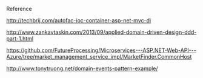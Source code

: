 Reference

http://techbrij.com/autofac-ioc-container-asp-net-mvc-di

http://www.zankavtaskin.com/2013/09/applied-domain-driven-design-ddd-part-1.html

https://github.com/FutureProcessing/Microservices---ASP.NET-Web-API---Azure/tree/market_management_service_impl/MarketFinder.CommonHost

http://www.tonytruong.net/domain-events-pattern-example/